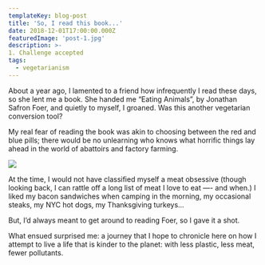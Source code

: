 ```yaml
---
templateKey: blog-post
title: 'So, I read this book...'
date: 2018-12-01T17:00:00.000Z
featuredImage: 'post-1.jpg'
description: >-
1. Challenge accepted
tags:
  - vegetarianism
---
```


About a year ago, I lamented to a friend how infrequently I read these days, so she lent me a book. She handed me “Eating Animals”, by Jonathan Safron Foer, and quietly to myself, I groaned. Was this another vegetarian conversion tool?

My real fear of reading the book was akin to choosing between the red and blue pills; there would be no unlearning who knows what horrific things lay ahead in the world of abattoirs and factory farming.

![](/img/post-1.jpg)

At the time, I would not have classified myself a meat obsessive (though looking back, I can rattle off a long list of meat I love to eat —- and when.) I liked my bacon sandwiches when camping in the morning, my occasional steaks, my NYC hot dogs, my Thanksgiving turkeys...

But, I’d always meant to get around to reading Foer, so I gave it a shot.

What ensued surprised me: a journey that I hope to chronicle here on how I attempt to live a life that is kinder to the planet: with less plastic, less meat, fewer pollutants.
